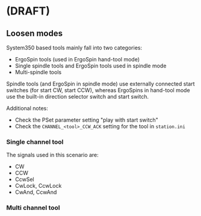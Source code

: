 

# (DRAFT)

## Loosen modes

System350 based tools mainly fall into two categories:

- ErgoSpin tools (used in ErgoSpin hand-tool mode)
- Single spindle tools and ErgoSpin tools used in spindle mode
- Multi-spindle tools

Spindle tools (and ErgoSpin in spindle mode) use externally connected start switches (for start CW, start CCW), whereas ErgoSpins in hand-tool mode use the built-in direction selector switch and start switch.

Additional notes:

- Check the PSet parameter setting "play with start switch"
- Check the `CHANNEL_<tool>_CCW_ACK` setting for the tool in `station.ini`

### Single channel tool

The signals used in this scenario are:

- CW
- CCW
- CcwSel
- CwLock, CcwLock
- CwAnd, CcwAnd

### Multi channel tool



